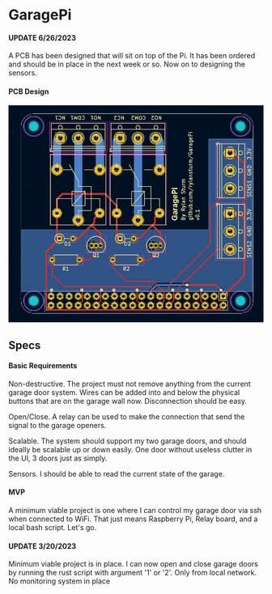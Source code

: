 # GaragePi

#### UPDATE 6/26/2023

A PCB has been designed that will sit on top of the Pi.
It has been ordered and should be in place in the next week or so.
Now on to designing the sensors.

#### PCB Design

![PCB Design](img/pcbv0.1.png)

## Specs

#### Basic Requirements

Non-destructive. The project must not remove anything from the current
garage door system. Wires can be added into and below the physical 
buttons that are on the garage wall now. Disconnection should be easy.

Open/Close. A relay can be used to make the connection that send the
signal to the garage openers. 

Scalable. The system should support my two garage doors, and
should ideally be scalable up or down easily. One door without useless
clutter in the UI, 3 doors just as simply.

Sensors. I should be able to read the current state of the garage.


#### MVP

A minimum viable project is one where I can control my garage door
via ssh when connected to WiFi. That just means Raspberry Pi, 
Relay board, and a local bash script. Let's go.

#### UPDATE 3/20/2023

Minimum viable project is in place. I can now open and close garage doors
by running the rust script with argument '1' or '2'. Only from local network.
No monitoring system in place
